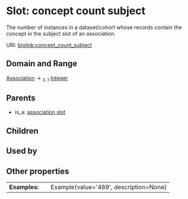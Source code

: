 
# Slot: concept count subject


The number of instances in a dataset/cohort whose records contain the concept in the subject slot of an association.

URI: [biolink:concept_count_subject](https://w3id.org/biolink/vocab/concept_count_subject)


## Domain and Range

[Association](Association.md) &#8594;  <sub>0..1</sub> [Integer](types/Integer.md)

## Parents

 *  is_a: [association slot](association_slot.md)

## Children


## Used by


## Other properties

|  |  |  |
| --- | --- | --- |
| **Examples:** | | Example(value='489', description=None) |

